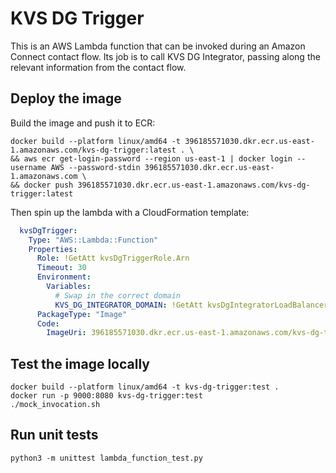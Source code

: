 # KVS DG Trigger

This is an AWS Lambda function that can be invoked during an Amazon Connect contact flow. Its job is to call KVS DG Integrator, passing along the relevant information from the contact flow. 

## Deploy the image
Build the image and push it to ECR:
```shell
docker build --platform linux/amd64 -t 396185571030.dkr.ecr.us-east-1.amazonaws.com/kvs-dg-trigger:latest . \
&& aws ecr get-login-password --region us-east-1 | docker login --username AWS --password-stdin 396185571030.dkr.ecr.us-east-1.amazonaws.com \
&& docker push 396185571030.dkr.ecr.us-east-1.amazonaws.com/kvs-dg-trigger:latest
```
Then spin up the lambda with a CloudFormation template:
```yaml
  kvsDgTrigger:
    Type: "AWS::Lambda::Function"
    Properties:
      Role: !GetAtt kvsDgTriggerRole.Arn
      Timeout: 30
      Environment:
        Variables:
          # Swap in the correct domain
          KVS_DG_INTEGRATOR_DOMAIN: !GetAtt kvsDgIntegratorLoadBalancer.DNSName
      PackageType: "Image"
      Code:
        ImageUri: 396185571030.dkr.ecr.us-east-1.amazonaws.com/kvs-dg-trigger:latest
```

## Test the image locally
```shell
docker build --platform linux/amd64 -t kvs-dg-trigger:test .
docker run -p 9000:8080 kvs-dg-trigger:test
./mock_invocation.sh
```

## Run unit tests
```shell
python3 -m unittest lambda_function_test.py
```
